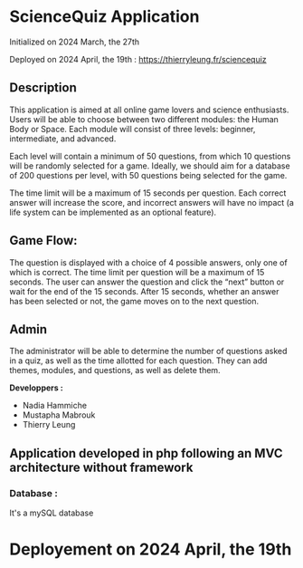 # ScienceQuiz Application
Initialized on 2024 March, the 27th

Deployed on 2024 April, the 19th :
https://thierryleung.fr/sciencequiz

## Description

This application is aimed at all online game lovers and science enthusiasts. Users will be able to choose between two different modules: the Human Body or Space. Each module will consist of three levels: beginner, intermediate, and advanced.

Each level will contain a minimum of 50 questions, from which 10 questions will be randomly selected for a game. Ideally, we should aim for a database of 200 questions per level, with 50 questions being selected for the game.

The time limit will be a maximum of 15 seconds per question. Each correct answer will increase the score, and incorrect answers will have no impact (a life system can be implemented as an optional feature).

## Game Flow:

The question is displayed with a choice of 4 possible answers, only one of which is correct.
The time limit per question will be a maximum of 15 seconds. The user can answer the question and click the “next” button or wait for the end of the 15 seconds.
After 15 seconds, whether an answer has been selected or not, the game moves on to the next question.

## Admin

The administrator will be able to determine the number of questions asked in a quiz, as well as the time allotted for each question.
They can add themes, modules, and questions, as well as delete them.


**Developpers :**  

- Nadia Hammiche
- Mustapha Mabrouk
- Thierry Leung

## Application developed in php following an MVC architecture without framework

### Database :
It's a mySQL database


# Deployement on 2024 April, the 19th


